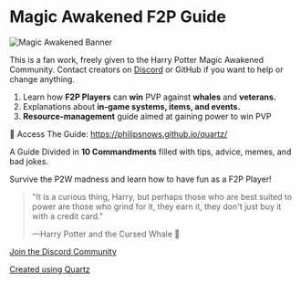 # Magic Awakened F2P Guide

![Magic Awakened Banner](https://i.imgur.com/eyfRpFc.jpg)

This is a fan work, freely given to the Harry Potter Magic Awakened Community. Contact creators on [Discord](https://discord.gg/harry-potter-magic-awakened-769046926825750538) or GitHub if you want to help or change anything.

1. Learn how **F2P Players** can **win** PVP against **whales** and **veterans.**
2. Explanations about **in-game systems, items, and events.**
3. **Resource-management** guide aimed at gaining power to win PVP

🔗 Access The Guide: https://philipsnows.github.io/quartz/

A Guide Divided in **10 Commandments** filled with tips, advice, memes, and bad jokes.

Survive the P2W madness and learn how to have fun as a F2P Player!

>"It is a curious thing, Harry, but perhaps those who are best suited to power are those who grind for it, they earn it, they don't just buy it with a credit card." 
>
>—Harry Potter and the Cursed Whale 🐳

[Join the Discord Community](https://discord.gg/harry-potter-magic-awakened-769046926825750538)

[Created using Quartz](https://github.com/jackyzha0/quartz)